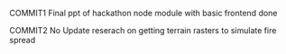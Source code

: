 COMMIT1 
Final ppt of hackathon 
node module with basic frontend done


COMMIT2
No Update reserach on getting terrain rasters to simulate fire spread

